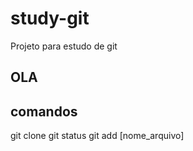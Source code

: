 # study-git
Projeto para estudo de git
## OLA

## comandos
git clone 
git status 
git add [nome_arquivo]